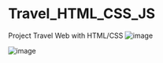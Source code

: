 # Travel_HTML_CSS_JS
Project Travel Web with HTML/CSS
![image](https://user-images.githubusercontent.com/78529041/161726985-19d87584-ca58-4964-a21b-6ed0b9bfb8e1.png)

![image](https://user-images.githubusercontent.com/78529041/161727088-9358e4eb-1503-4df1-8d21-6310e9b429ee.png)
